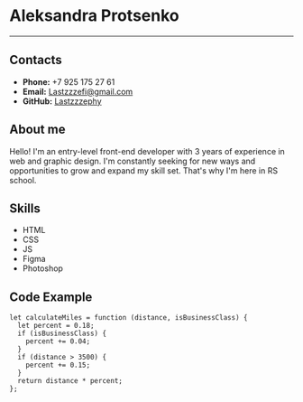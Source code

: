 # Aleksandra Protsenko #
**********
## Contacts ##
+ **Phone:** +7 925 175 27 61
+ **Email:** Lastzzzefi@gmail.com
+ **GitHub:** [Lastzzzephy](https://github.com/Lastzzzephy)


## About me ##
Hello! I'm an entry-level front-end developer with 3 years of experience in web and graphic design. I'm constantly seeking for new ways and opportunities to grow and expand my skill set. That's why I'm here in RS school.


## Skills ##
+ HTML
+ CSS
+ JS 
+ Figma
+ Photoshop


## Code Example ##
```
let calculateMiles = function (distance, isBusinessClass) {
  let percent = 0.18;
  if (isBusinessClass) {
    percent += 0.04;
  }
  if (distance > 3500) {
    percent += 0.15;
  }
  return distance * percent;
};
```
